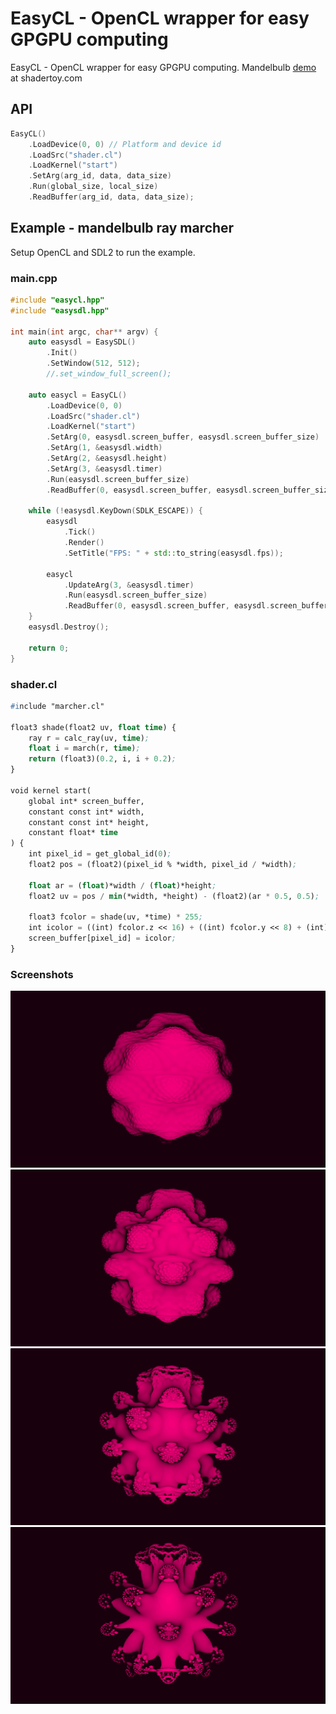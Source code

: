 # EasyCL - OpenCL wrapper for easy GPGPU computing
EasyCL - OpenCL wrapper for easy GPGPU computing. Mandelbulb [demo](https://www.shadertoy.com/view/Ms2yDt) at shadertoy.com

## API
```cpp
EasyCL()
    .LoadDevice(0, 0) // Platform and device id
    .LoadSrc("shader.cl")
    .LoadKernel("start")
    .SetArg(arg_id, data, data_size)
    .Run(global_size, local_size)
    .ReadBuffer(arg_id, data, data_size);
```

## Example - mandelbulb ray marcher
Setup OpenCL and SDL2 to run the example.


### main.cpp
```cpp
#include "easycl.hpp"
#include "easysdl.hpp"

int main(int argc, char** argv) {
    auto easysdl = EasySDL()
        .Init()
        .SetWindow(512, 512);
        //.set_window_full_screen();

    auto easycl = EasyCL()
        .LoadDevice(0, 0)
        .LoadSrc("shader.cl")
        .LoadKernel("start")
        .SetArg(0, easysdl.screen_buffer, easysdl.screen_buffer_size)
        .SetArg(1, &easysdl.width)
        .SetArg(2, &easysdl.height)
        .SetArg(3, &easysdl.timer)
        .Run(easysdl.screen_buffer_size)
        .ReadBuffer(0, easysdl.screen_buffer, easysdl.screen_buffer_size);

    while (!easysdl.KeyDown(SDLK_ESCAPE)) {
        easysdl
            .Tick()
            .Render()
            .SetTitle("FPS: " + std::to_string(easysdl.fps));

        easycl
            .UpdateArg(3, &easysdl.timer)
            .Run(easysdl.screen_buffer_size)
            .ReadBuffer(0, easysdl.screen_buffer, easysdl.screen_buffer_size);
    }
    easysdl.Destroy();

    return 0;
}
```

### shader.cl
```cl
#include "marcher.cl"

float3 shade(float2 uv, float time) {
    ray r = calc_ray(uv, time);
    float i = march(r, time);
    return (float3)(0.2, i, i + 0.2);
}

void kernel start(
    global int* screen_buffer,
    constant const int* width,
    constant const int* height,
    constant float* time
) {
    int pixel_id = get_global_id(0);
    float2 pos = (float2)(pixel_id % *width, pixel_id / *width);

    float ar = (float)*width / (float)*height;
    float2 uv = pos / min(*width, *height) - (float2)(ar * 0.5, 0.5);

    float3 fcolor = shade(uv, *time) * 255;
    int icolor = ((int) fcolor.z << 16) + ((int) fcolor.y << 8) + (int) fcolor.x;
    screen_buffer[pixel_id] = icolor;
}
```

### Screenshots
![mandelbulb](assets/fourth_mandelbulb.png)
![mandelbulb](assets/third_mandelbulb.png)
![mandelbulb](assets/second_mandelbulb.png)
![mandelbulb](assets/first_mandelbulb.png)
